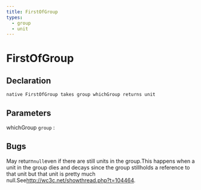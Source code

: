 ```yaml
---
title: FirstOfGroup
types:
  - group
  - unit
---
```


# FirstOfGroup

## Declaration

```jass
native FirstOfGroup takes group whichGroup returns unit
```

## Parameters
whichGroup `group`
: 

## Bugs 
May return`null`even if there are still units in the group.This happens when a unit in the group dies and decays since the group stillholds a reference to that unit but that unit is pretty much null.See<http://wc3c.net/showthread.php?t=104464>.
